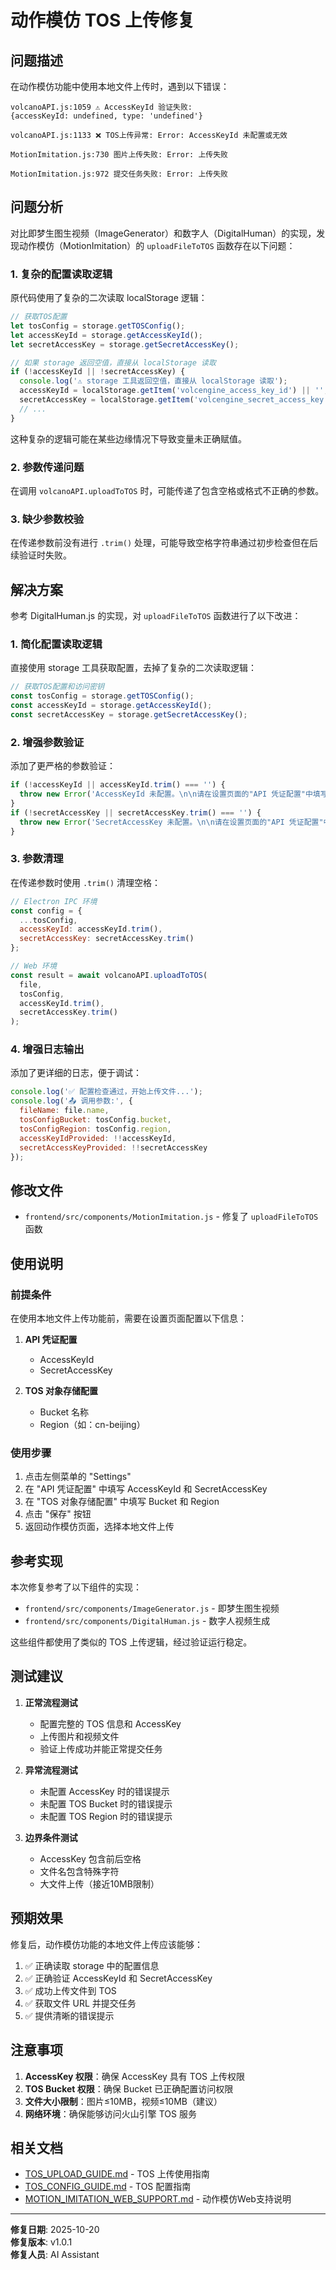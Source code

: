 # 动作模仿 TOS 上传修复

## 问题描述

在动作模仿功能中使用本地文件上传时，遇到以下错误：

```
volcanoAPI.js:1059 ⚠️ AccessKeyId 验证失败: 
{accessKeyId: undefined, type: 'undefined'}

volcanoAPI.js:1133 ❌ TOS上传异常: Error: AccessKeyId 未配置或无效

MotionImitation.js:730 图片上传失败: Error: 上传失败

MotionImitation.js:972 提交任务失败: Error: 上传失败
```

## 问题分析

对比即梦生图生视频（ImageGenerator）和数字人（DigitalHuman）的实现，发现动作模仿（MotionImitation）的 `uploadFileToTOS` 函数存在以下问题：

### 1. 复杂的配置读取逻辑

原代码使用了复杂的二次读取 localStorage 逻辑：

```javascript
// 获取TOS配置
let tosConfig = storage.getTOSConfig();
let accessKeyId = storage.getAccessKeyId();
let secretAccessKey = storage.getSecretAccessKey();

// 如果 storage 返回空值，直接从 localStorage 读取
if (!accessKeyId || !secretAccessKey) {
  console.log('⚠️ storage 工具返回空值，直接从 localStorage 读取');
  accessKeyId = localStorage.getItem('volcengine_access_key_id') || '';
  secretAccessKey = localStorage.getItem('volcengine_secret_access_key') || '';
  // ...
}
```

这种复杂的逻辑可能在某些边缘情况下导致变量未正确赋值。

### 2. 参数传递问题

在调用 `volcanoAPI.uploadToTOS` 时，可能传递了包含空格或格式不正确的参数。

### 3. 缺少参数校验

在传递参数前没有进行 `.trim()` 处理，可能导致空格字符串通过初步检查但在后续验证时失败。

## 解决方案

参考 DigitalHuman.js 的实现，对 `uploadFileToTOS` 函数进行了以下改进：

### 1. 简化配置读取逻辑

直接使用 storage 工具获取配置，去掉了复杂的二次读取逻辑：

```javascript
// 获取TOS配置和访问密钥
const tosConfig = storage.getTOSConfig();
const accessKeyId = storage.getAccessKeyId();
const secretAccessKey = storage.getSecretAccessKey();
```

### 2. 增强参数验证

添加了更严格的参数验证：

```javascript
if (!accessKeyId || accessKeyId.trim() === '') {
  throw new Error('AccessKeyId 未配置。\n\n请在设置页面的"API 凭证配置"中填写 AccessKeyId');
}
if (!secretAccessKey || secretAccessKey.trim() === '') {
  throw new Error('SecretAccessKey 未配置。\n\n请在设置页面的"API 凭证配置"中填写 SecretAccessKey');
}
```

### 3. 参数清理

在传递参数时使用 `.trim()` 清理空格：

```javascript
// Electron IPC 环境
const config = {
  ...tosConfig,
  accessKeyId: accessKeyId.trim(),
  secretAccessKey: secretAccessKey.trim()
};

// Web 环境
const result = await volcanoAPI.uploadToTOS(
  file, 
  tosConfig, 
  accessKeyId.trim(), 
  secretAccessKey.trim()
);
```

### 4. 增强日志输出

添加了更详细的日志，便于调试：

```javascript
console.log('✅ 配置检查通过，开始上传文件...');
console.log('📤 调用参数:', {
  fileName: file.name,
  tosConfigBucket: tosConfig.bucket,
  tosConfigRegion: tosConfig.region,
  accessKeyIdProvided: !!accessKeyId,
  secretAccessKeyProvided: !!secretAccessKey
});
```

## 修改文件

- `frontend/src/components/MotionImitation.js` - 修复了 `uploadFileToTOS` 函数

## 使用说明

### 前提条件

在使用本地文件上传功能前，需要在设置页面配置以下信息：

1. **API 凭证配置**
   - AccessKeyId
   - SecretAccessKey

2. **TOS 对象存储配置**
   - Bucket 名称
   - Region（如：cn-beijing）

### 使用步骤

1. 点击左侧菜单的 "Settings"
2. 在 "API 凭证配置" 中填写 AccessKeyId 和 SecretAccessKey
3. 在 "TOS 对象存储配置" 中填写 Bucket 和 Region
4. 点击 "保存" 按钮
5. 返回动作模仿页面，选择本地文件上传

## 参考实现

本次修复参考了以下组件的实现：

- `frontend/src/components/ImageGenerator.js` - 即梦生图生视频
- `frontend/src/components/DigitalHuman.js` - 数字人视频生成

这些组件都使用了类似的 TOS 上传逻辑，经过验证运行稳定。

## 测试建议

1. **正常流程测试**
   - 配置完整的 TOS 信息和 AccessKey
   - 上传图片和视频文件
   - 验证上传成功并能正常提交任务

2. **异常流程测试**
   - 未配置 AccessKey 时的错误提示
   - 未配置 TOS Bucket 时的错误提示
   - 未配置 TOS Region 时的错误提示

3. **边界条件测试**
   - AccessKey 包含前后空格
   - 文件名包含特殊字符
   - 大文件上传（接近10MB限制）

## 预期效果

修复后，动作模仿功能的本地文件上传应该能够：

1. ✅ 正确读取 storage 中的配置信息
2. ✅ 正确验证 AccessKeyId 和 SecretAccessKey
3. ✅ 成功上传文件到 TOS
4. ✅ 获取文件 URL 并提交任务
5. ✅ 提供清晰的错误提示

## 注意事项

1. **AccessKey 权限**：确保 AccessKey 具有 TOS 上传权限
2. **TOS Bucket 权限**：确保 Bucket 已正确配置访问权限
3. **文件大小限制**：图片≤10MB，视频≤10MB（建议）
4. **网络环境**：确保能够访问火山引擎 TOS 服务

## 相关文档

- [TOS_UPLOAD_GUIDE.md](../../frontend/docs/TOS_UPLOAD_GUIDE.md) - TOS 上传使用指南
- [TOS_CONFIG_GUIDE.md](TOS_CONFIG_GUIDE.md) - TOS 配置指南
- [MOTION_IMITATION_WEB_SUPPORT.md](MOTION_IMITATION_WEB_SUPPORT.md) - 动作模仿Web支持说明

---

**修复日期**: 2025-10-20  
**修复版本**: v1.0.1  
**修复人员**: AI Assistant



